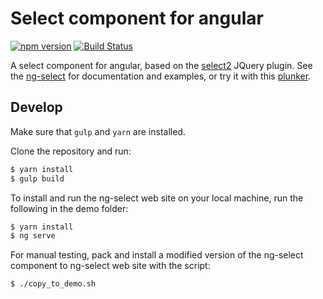 # Select component for angular
[![npm version](https://badge.fury.io/js/ng-select.svg)](https://badge.fury.io/js/ng-select)
[![Build Status](https://travis-ci.org/basvandenberg/ng-select.svg?branch=master)](https://travis-ci.org/basvandenberg/ng-select)

A select component for angular, based on the [select2] JQuery plugin. See the
[ng-select] for documentation and examples, or try it with this [plunker].

## Develop

Make sure that `gulp` and `yarn` are installed.

Clone the repository and run:
```bash
$ yarn install
$ gulp build
```

To install and run the ng-select web site on your local machine, run the following in the demo
folder:
```bash
$ yarn install
$ ng serve
```

For manual testing, pack and install a modified version of the ng-select component to ng-select web 
site with the script:
```bash
$ ./copy_to_demo.sh
```
[ng-select]: https://basvandenberg.github.io/ng-select
[select2]: https://select2.github.io
[plunker]: https://plnkr.co/edit/vxwV6zxEwZGVUVR5V6tg?p=preview
